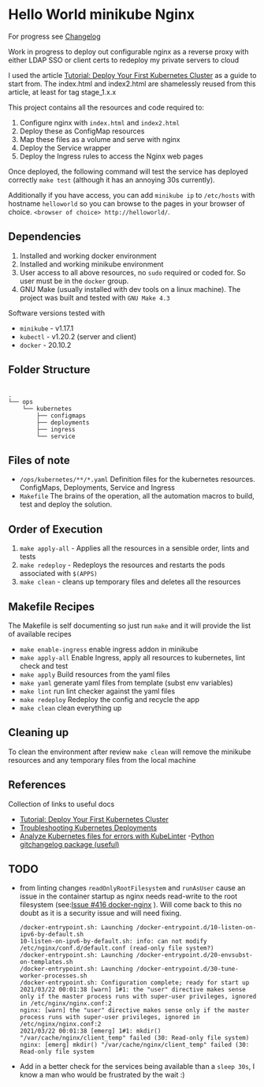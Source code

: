 # Hello World minikube Nginx

For progress see [Changelog](./Changelog.rst "Changelog")

Work in progress to deploy out configurable nginx as a reverse proxy with either LDAP SSO or client certs to redeploy my private servers to cloud

I used the article [Tutorial: Deploy Your First Kubernetes Cluster](https://www.appvia.io/blog/tutorial-deploy-kubernetes-cluster "Tutorial: Deploy Your First Kubernetes Cluster") as a guide to start from. The index.html and index2.html are shamelessly reused from this article, at least for tag stage_1.x.x

This project contains all the resources and code required to:

1. Configure nginx with `index.html` and `index2.html`
2. Deploy these as ConfigMap resources
3. Map these files as a volume and serve with nginx
4. Deploy the Service wrapper
5. Deploy the Ingress rules to access the Nginx web pages

Once deployed, the following command will test the service has deployed correctly `make test` (although it has an annoying 30s currently).

Additionally if you have access, you can add `minikube ip` to `/etc/hosts` with hostname `helloworld` so you can browse to the pages in your browser of choice. `<browser of choice> http://helloworld/`.

## Dependencies

1. Installed and working docker environment
2. Installed and working minikube environment
3. User access to all above resources, no `sudo` required or coded for. So user must be in the `docker` group.
4. GNU Make (usually installed with dev tools on a linux machine). The project was built and tested with `GNU Make 4.3`

Software versions tested with

- `minikube` - v1.17.1
- `kubectl` - v1.20.2 (server and client)
- `docker` - 20.10.2

## Folder Structure

```text

.
└── ops
    └── kubernetes
        ├── configmaps
        ├── deployments
        ├── ingress
        └── service

```

## Files of note

- `/ops/kubernetes/**/*.yaml` Definition files for the kubernetes resources. ConfigMaps, Deployments, Service and Ingress
- `Makefile` The brains of the operation, all the automation macros to build, test and deploy the solution.

## Order of Execution

1. `make apply-all` - Applies all the resources in a sensible order, lints and tests
2. `make redeploy` - Redeploys the resources and restarts the pods associated with `$(APPS)`
3. `make clean` - cleans up temporary files and deletes all the resources

## Makefile Recipes

The Makefile is self documenting so just run `make` and it will provide the list of available recipes

- `make enable-ingress` enable ingress addon in minikube
- `make apply-all` Enable Ingress, apply all resources to kubernetes, lint check and test
- `make apply` Build resources from the yaml files
- `make yaml` generate yaml files from template (subst env variables)
- `make lint` run lint checker against the yaml files
- `make redeploy` Redeploy the config and recycle the app
- `make clean` clean everything up

## Cleaning up

To clean the environment after review `make clean` will remove the minikube resources and any temporary files from the local machine

## References

Collection of links to useful docs

- [Tutorial: Deploy Your First Kubernetes Cluster](https://www.appvia.io/blog/tutorial-deploy-kubernetes-cluster "Tutorial: Deploy Your First Kubernetes Cluster")
- [Troubleshooting Kubernetes Deployments](https://learnk8s.io/troubleshooting-deployments "Troubleshooting Kubernetes Deployments")
- [Analyze Kubernetes files for errors with KubeLinter](https://opensource.com/article/21/1/kubelinter "Analyze Kubernetes files for errors with KubeLinter") -[Python gitchangelog package (useful)](https://github.com/vaab/gitchangelog "Git Changelog python package")

## TODO

- from linting changes `readOnlyRootFilesystem` and `runAsUser` cause an issue in the container startup as nginx needs read-write to the root filesystem (see:[Issue #416 docker-nginx](https://github.com/nginxinc/docker-nginx/issues/416 "Issue #416 docker-nginx") ). Will come back to this no doubt as it is a security issue and will need fixing.

  ```
  /docker-entrypoint.sh: Launching /docker-entrypoint.d/10-listen-on-ipv6-by-default.sh
  10-listen-on-ipv6-by-default.sh: info: can not modify /etc/nginx/conf.d/default.conf (read-only file system?)
  /docker-entrypoint.sh: Launching /docker-entrypoint.d/20-envsubst-on-templates.sh
  /docker-entrypoint.sh: Launching /docker-entrypoint.d/30-tune-worker-processes.sh
  /docker-entrypoint.sh: Configuration complete; ready for start up
  2021/03/22 00:01:38 [warn] 1#1: the "user" directive makes sense only if the master process runs with super-user privileges, ignored in /etc/nginx/nginx.conf:2
  nginx: [warn] the "user" directive makes sense only if the master process runs with super-user privileges, ignored in /etc/nginx/nginx.conf:2
  2021/03/22 00:01:38 [emerg] 1#1: mkdir() "/var/cache/nginx/client_temp" failed (30: Read-only file system)
  nginx: [emerg] mkdir() "/var/cache/nginx/client_temp" failed (30: Read-only file system

  ```

- Add in a better check for the services being available than a `sleep 30s`, I know a man who would be frustrated by the wait :)
